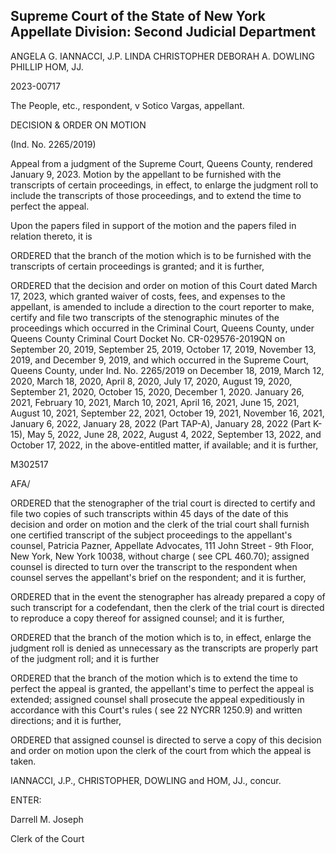 ## Supreme Court of the State of New York Appellate Division: Second Judicial Department

ANGELA G. IANNACCI, J.P. LINDA CHRISTOPHER DEBORAH A. DOWLING PHILLIP HOM, JJ.

2023-00717

The People, etc., respondent, v Sotico Vargas, appellant.

DECISION &amp; ORDER ON MOTION

(Ind. No. 2265/2019)

Appeal from a judgment of the Supreme Court, Queens County, rendered January 9, 2023.  Motion by the appellant to be furnished with the transcripts of certain proceedings, in effect, to enlarge the judgment roll to include the transcripts of those proceedings, and to extend the time to perfect the appeal.

Upon the papers filed in support of the motion and the papers filed in relation thereto, it is

ORDERED that the branch of the motion which is to be furnished with the transcripts of certain proceedings is granted; and it is further,

ORDERED that the decision and order on motion of this Court dated March 17, 2023, which granted waiver of costs, fees, and expenses to the appellant, is amended to include a direction to the court reporter to make, certify and file two transcripts of the stenographic minutes of the proceedings which occurred in the Criminal Court, Queens County, under Queens County Criminal Court  Docket No. CR-029576-2019QN on September 20, 2019, September 25, 2019, October 17, 2019, November 13, 2019, and December 9, 2019, and which occurred in the Supreme Court, Queens County, under Ind. No. 2265/2019 on December 18, 2019, March 12, 2020, March 18, 2020, April 8, 2020, July 17, 2020, August 19, 2020, September 21, 2020, October 15, 2020, December 1, 2020. January 26, 2021, February 10, 2021, March 10, 2021, April 16, 2021, June 15, 2021, August 10, 2021, September 22, 2021, October 19, 2021, November 16, 2021, January 6, 2022, January 28, 2022 (Part TAP-A), January 28, 2022 (Part K-15), May 5, 2022, June 28, 2022, August 4, 2022, September 13, 2022, and October 17, 2022, in the above-entitled matter, if available; and it is further,

M302517

AFA/

ORDERED that the stenographer of the trial court is directed to certify and file two copies of such transcripts within 45 days of the date of this decision and order on motion and the clerk  of  the  trial  court  shall  furnish  one  certified  transcript  of  the  subject  proceedings  to  the appellant's counsel, Patricia Pazner, Appellate Advocates, 111 John Street - 9th Floor, New York, New York 10038, without charge ( see CPL 460.70); assigned counsel is directed to turn over the transcript to the respondent when counsel serves the appellant's brief on the respondent; and it is further,

ORDERED that in the event the stenographer has already prepared a copy of such transcript for a codefendant, then the clerk of the trial court is directed to reproduce a copy thereof for assigned counsel; and it is further,

ORDERED that the branch of the motion which is to, in effect, enlarge the judgment roll is denied as unnecessary as the transcripts are properly part of the judgment roll; and it is further

ORDERED that the branch of the motion which is to extend the time to perfect the appeal is granted, the appellant's time to perfect the appeal is extended; assigned counsel shall prosecute the appeal expeditiously in accordance with this Court's rules ( see 22 NYCRR 1250.9) and written directions; and it is further,

ORDERED that assigned counsel is directed to serve a copy of this decision and order on motion upon the clerk of the court from which the appeal is taken.

IANNACCI, J.P., CHRISTOPHER, DOWLING and HOM, JJ., concur.

<!-- image -->

ENTER:

Darrell M. Joseph

Clerk of the Court